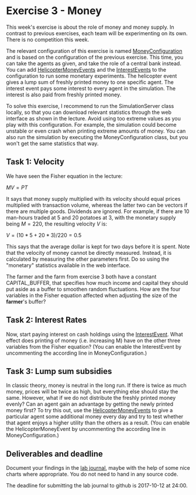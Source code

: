 # Exercise 3 - Money

This week's exercise is about the role of money and money supply. In contrast to previous exercises, each team will be experimenting on its own. There is no competition this week.

The relevant configuration of this exercise is named [MoneyConfiguration](../src/com/agentecon/exercise3/MoneyConfiguration.java) and is based on the configuration of the previous exercise. This time, you can take the agents as given, and take the role of a central bank instead. You can add [HelicopterMoneyEvents](../src/com/agentecon/exercise3/HelicopterMoneyEvent.java) and the [InterestEvents](../src/com/agentecon/exercise3/InterestEvent.java) to the configuration to run some monetary experiments. The helicopter event gives a lump sum of freshly printed money to one specific agent. The interest event pays some interest to every agent in the simulation. The interest is also paid from freshly printed money.

To solve this exercise, I recommend to run the SimulationServer class locally, so that you can download relevant statistics through the web interface as shown in the lecture. Avoid using too extreme values as you play with this configuration. For example, the simulation could become unstable or even crash when printing extreme amounts of money. You can also run the simulation by executing the MoneyConfiguration class, but you won't get the same statistics that way.

## Task 1: Velocity

We have seen the Fisher equation in the lecture:

$MV = PT$ 

It says that money supply multiplied with its velocity should equal prices multiplied with transaction volume, whereas the latter two can be vectors if there are multiple goods. Dividends are ignored. For example, if there are 10 man-hours traded at 5 and 20 potatoes at 3, with the monetary supply being $M=220$, the resulting velocity $V$ is:

$V = (10 * 5 + 20 * 3) / 220 = 0.5$ 

This says that the average dollar is kept for two days before it is spent. Note that the velocity of money cannot be directly measured. Instead, it is calculated by measuring the other parameters first. Do so using the "monetary" statistics available in the web interface.

The farmer and the farm from exercise 3 both have a constant CAPITAL_BUFFER, that specifies how much income and capital they should put aside as a buffer to smoothen random fluctuations. How are the four variables in the Fisher equation affected when adjusting the size of the **farmer**'s buffer?

## Task 2: Interest Rates

Now, start paying interest on cash holdings using the [InterestEvent](../src/com/agentecon/exercise3/InterestEvent.java). What effect does printing of money (i.e. increasing M) have on the other three variables from the Fisher equation? (You can enable the InterestEvent by uncommenting the according line in MoneyConfiguration.)

## Task 3: Lump sum subsidies

In classic theory, money is neutral in the long run. If there is twice as much money, prices will be twice as high, but everything else should stay the same. However, what if we do not distribute the freshly printed money evenly? Can an agent gain an advantage by getting the newly printed money first? To try this out, use the [HelicopterMoneyEvents](../src/com/agentecon/exercise3/HelicopterMoneyEvent.java) to give a particular agent some additional money every day and try to test whether that agent enjoys a higher utility than the others as a result. (You can enable the HelicopterMoneyEvent by uncommenting the according line in MoneyConfiguration.)

## Deliverables and deadline

Document your findings in the [lab journal](exercise03-journal.md), maybe with the help of some nice charts where appropriate. You do not need to hand in any source code.

The deadline for submitting the lab journal to github is 2017-10-12 at 24:00.
